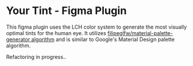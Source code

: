 # Your Tint - Figma Plugin

This figma plugin uses the LCH color system to generate the most visually optimal tints for the human eye. It utilizes [filipeglfw/material-palette-generator algorithm](https://github.com/filipeglfw/material-palette-generator/blob/master/dist/palette-generator.js#L304) and is similar to Google's Material Design palette algorithm.

Refactoring in progress..
